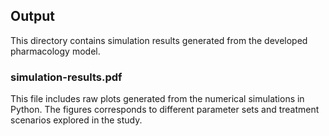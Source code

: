 ## Output

This directory contains simulation results generated from the developed pharmacology model.

### simulation-results.pdf

This file includes raw plots generated from the numerical simulations in Python. The figures corresponds to different parameter sets and treatment scenarios explored in the study.
